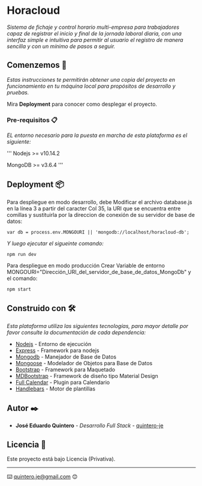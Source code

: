 # Horacloud

_Sistema de fichaje y control horario multi-empresa para trabajadores capaz de registrar el inicio y final de la jornada laboral diaria, con una interfaz simple e intuitiva para permitir al usuario el registro de manera sencilla y con un mínimo de pasos a seguir._

## Comenzemos 🚀

_Estas instrucciones te permitirán obtener una copia del proyecto en funcionamiento en tu máquina local para propósitos de desarrollo y pruebas._

Mira **Deployment** para conocer como desplegar el proyecto.


### Pre-requisitos 📋

_EL entorno necesario para la puesta en marcha de esta plataforma es el siguiente:_

'''
Nodejs >= v10.14.2

MongoDB >= v3.6.4
'''

## Deployment 📦

Para despliegue en modo desarrollo, debe Modificar el archivo database.js en la línea 3 a partir del caracter Col 35, la URI que se encuentra entre comillas y sustituirla por la direccion de conexión de su servidor de base de datos:

```
var db = process.env.MONGOURI || 'mongodb://localhost/horacloud-db';
```
_Y luego ejecutar el sigueinte comando:_

```
npm run dev 
```
Para despliegue en modo producción Crear Variable de entorno MONGOURI="Dirección_URI_del_servidor_de_base_de_datos_MongoDb" y el comando:

```
npm start
```


## Construido con 🛠️

_Esta plataforma utiliza las siguientes tecnologías, para mayor detalle por favor consulte la documentación de cada dependencia:_


* [Nodejs](https://nodejs.org/es/docs/) - Entorno de ejecución
* [Express](https://expressjs.com/es/4x/api.html) - Framework para nodejs
* [Mongodb](https://docs.mongodb.com/) - Manejador de Base de Datos
* [Mongoose](https://mongoosejs.com/docs/guide.html) - Modelador de Objetos para Base de Datos
* [Bootstrap](https://getbootstrap.com/docs/4.3/getting-started/introduction/) - Framework para Maquetado
* [MDBootstrap](https://getbootstrap.com/docs/4.3/getting-started/introduction/) - Framework de diseño tipo Material Design
* [Full Calendar](https://fullcalendar.io/docs) - Plugin para Calendario
* [Handlebars](https://handlebarsjs.com/) - Motor de plantillas


## Autor ✒️


* **José Eduardo Quintero** - *Desarrollo Full Stack* - [quintero-je](https://github.com/quintero-je)

## Licencia 📄

Este proyecto está bajo Licencia (Privativa).



---
⌨️  [quintero.je@gmail.com](mailto:quintero.je@gmail.com) 😊
